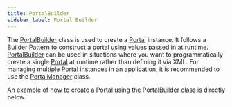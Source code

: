 ```yaml
---
title: PortalBuilder
sidebar_label: Portal Builder
---
```


The [PortalBuilder](./portal-builder) class is used to create a [Portal](./portal) instance. It follows a [Builder Pattern](https://en.wikipedia.org/wiki/Builder_pattern) to construct a portal using values passed in at runtime. [PortalBuilder](./portal-builder) can be used in situations where you want to programmatically create a single [Portal](./portal)  at runtime rather than defining it via XML. For managing multiple [Portal](./portal) instances in an application, it is recommended to use the [PortalManager](./) class.

An example of how to create a [Portal](./portal) using the [PortalBuilder](./portal-builder) class is directly below.
